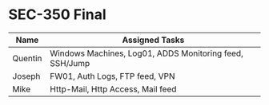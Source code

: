 # SEC-350 Final
| Name | Assigned Tasks |
| ------------- | ------------- |
| Quentin  |  Windows Machines, Log01, ADDS Monitoring feed, SSH/Jump |
| Joseph  | FW01, Auth Logs, FTP feed, VPN |
| Mike  | Http-Mail, Http Access, Mail feed  |

